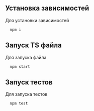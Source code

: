 ## Установка зависимостей

Для установки зависимостей 

```bash
  npm i
```

## Запуск TS файла

Для запуска файла

```bash
  npm start
```
## Запуск тестов

Для запуска тестов

```bash
  npm test
```


